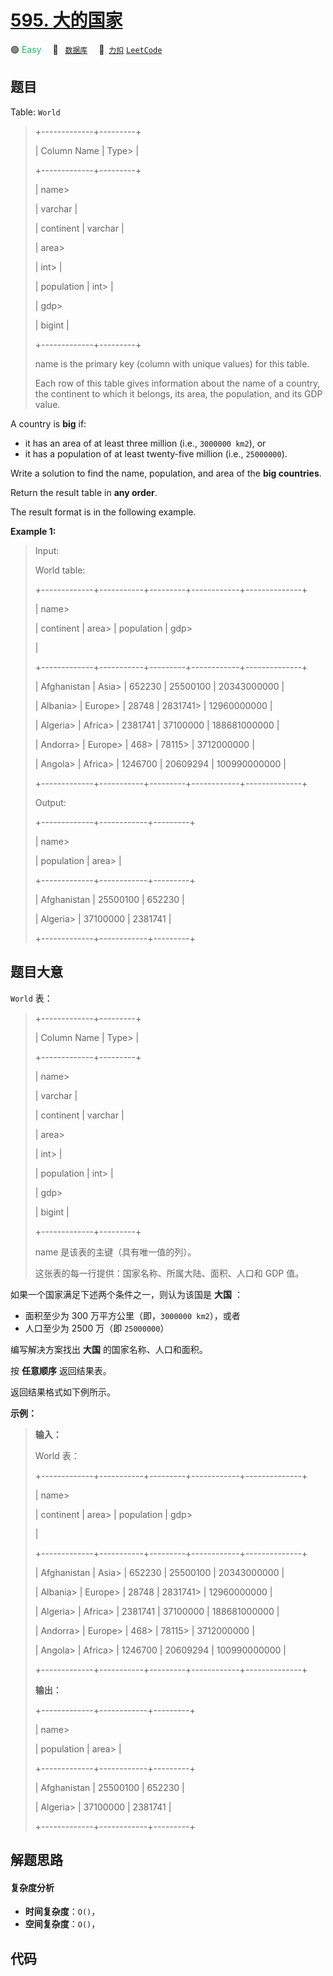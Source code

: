 # [595. 大的国家](https://2xiao.github.io/leetcode-js/problem/0595.html)

🟢 <font color=#15bd66>Easy</font>&emsp; 🔖&ensp; [`数据库`](/tag/database.md)&emsp; 🔗&ensp;[`力扣`](https://leetcode.cn/problems/big-countries) [`LeetCode`](https://leetcode.com/problems/big-countries)

## 题目

Table: `World`

> 
> 
> 
> 
> 
> +-------------+---------+
> 
> | Column Name | Type> 
> |
> 
> +-------------+---------+
> 
> | name> 
> > 
> | varchar |
> 
> | continent   | varchar |
> 
> | area> 
> > 
> | int> 
>  |
> 
> | population  | int> 
>  |
> 
> | gdp> 
> > 
>  | bigint  |
> 
> +-------------+---------+
> 
> name is the primary key (column with unique values) for this table.
> 
> Each row of this table gives information about the name of a country, the continent to which it belongs, its area, the population, and its GDP value.
> 
> 



A country is **big** if:

  * it has an area of at least three million (i.e., `3000000 km2`), or
  * it has a population of at least twenty-five million (i.e., `25000000`).

Write a solution to find the name, population, and area of the **big
countries**.

Return the result table in **any order**.

The result format is in the following example.



**Example 1:**

> Input: 
> 
> World table:
> 
> +-------------+-----------+---------+------------+--------------+
> 
> | name> 
> > 
> | continent | area> 
> | population | gdp> 
> > 
>   |
> 
> +-------------+-----------+---------+------------+--------------+
> 
> | Afghanistan | Asia> 
>   | 652230  | 25500100   | 20343000000  |
> 
> | Albania> 
>  | Europe> 
> | 28748   | 2831741> 
> | 12960000000  |
> 
> | Algeria> 
>  | Africa> 
> | 2381741 | 37100000   | 188681000000 |
> 
> | Andorra> 
>  | Europe> 
> | 468> 
>  | 78115> 
>   | 3712000000   |
> 
> | Angola> 
>   | Africa> 
> | 1246700 | 20609294   | 100990000000 |
> 
> +-------------+-----------+---------+------------+--------------+
> 
> Output: 
> 
> +-------------+------------+---------+
> 
> | name> 
> > 
> | population | area> 
> |
> 
> +-------------+------------+---------+
> 
> | Afghanistan | 25500100   | 652230  |
> 
> | Algeria> 
>  | 37100000   | 2381741 |
> 
> +-------------+------------+---------+
> 
> 


## 题目大意

`World` 表：

> 
> 
> 
> 
> 
> +-------------+---------+
> 
> | Column Name | Type> 
> |
> 
> +-------------+---------+
> 
> | name> 
> > 
> | varchar |
> 
> | continent   | varchar |
> 
> | area> 
> > 
> | int> 
>  |
> 
> | population  | int> 
>  |
> 
> | gdp> 
> > 
>  | bigint  |
> 
> +-------------+---------+
> 
> name 是该表的主键（具有唯一值的列）。
> 
> 这张表的每一行提供：国家名称、所属大陆、面积、人口和 GDP 值。
> 
> 



如果一个国家满足下述两个条件之一，则认为该国是 **大国** ：

  * 面积至少为 300 万平方公里（即，`3000000 km2`），或者
  * 人口至少为 2500 万（即 `25000000`）

编写解决方案找出 **大国** 的国家名称、人口和面积。

按 **任意顺序** 返回结果表。

返回结果格式如下例所示。



**示例：**

> 
> 
> 
> 
> 
> **输入：**
> 
> World 表：
> 
> +-------------+-----------+---------+------------+--------------+
> 
> | name> 
> > 
> | continent | area> 
> | population | gdp> 
> > 
>   |
> 
> +-------------+-----------+---------+------------+--------------+
> 
> | Afghanistan | Asia> 
>   | 652230  | 25500100   | 20343000000  |
> 
> | Albania> 
>  | Europe> 
> | 28748   | 2831741> 
> | 12960000000  |
> 
> | Algeria> 
>  | Africa> 
> | 2381741 | 37100000   | 188681000000 |
> 
> | Andorra> 
>  | Europe> 
> | 468> 
>  | 78115> 
>   | 3712000000   |
> 
> | Angola> 
>   | Africa> 
> | 1246700 | 20609294   | 100990000000 |
> 
> +-------------+-----------+---------+------------+--------------+
> 
> **输出：**
> 
> +-------------+------------+---------+
> 
> | name> 
> > 
> | population | area> 
> |
> 
> +-------------+------------+---------+
> 
> | Afghanistan | 25500100   | 652230  |
> 
> | Algeria> 
>  | 37100000   | 2381741 |
> 
> +-------------+------------+---------+
> 
> 


## 解题思路

#### 复杂度分析

- **时间复杂度**：`O()`，
- **空间复杂度**：`O()`，

## 代码

```javascript

```